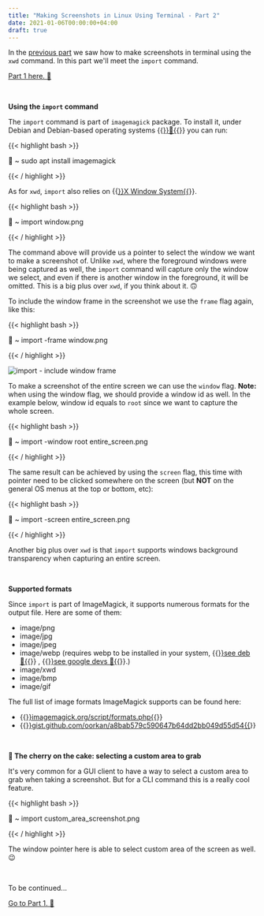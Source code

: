 ```yaml
---
title: "Making Screenshots in Linux Using Terminal - Part 2"
date: 2021-01-06T00:00:00+04:00
draft: true
---
```


In the [previous part](/blog/linux/making-screenshots-in-linux-using-terminal-part-1/) we saw how to make screenshots in terminal using the `xwd` command. In this part we'll meet the `import` command.

[Part 1 here. 🔗](/blog/linux/making-screenshots-in-linux-using-terminal-part-1/)

&nbsp;

**Using the `import` command**

The `import` command is part of `imagemagick` package. To install it, under Debian and Debian-based operating systems {{<a href="https://distrowatch.com/search.php?basedon=Debian" target="_blank" rel="noopener noreferrer">}}🔗{{</a>}} you can run:

{{< highlight bash >}}

🚀 ~ sudo apt install imagemagick

{{< / highlight >}}


As for `xwd`, `import` also relies on {{<a href="https://linux.die.net/man/7/x" target="_blank" rel="noopener noreferrer">}}X Window System{{</a>}}.

{{< highlight bash >}}

🚀 ~ import window.png

{{< / highlight >}}

The command above will provide us a pointer to select the window we want to make a screenshot of. Unlike `xwd`, where the foreground windows were being captured as well, the `import` command will capture only the window we select, and even if there is another window in the foreground, it will be omitted. This is a big plus over `xwd`, if you think about it. 🙃

To include the window frame in the screenshot we use the `frame` flag again, like this:

{{< highlight bash >}}

🚀 ~ import -frame window.png

{{< / highlight >}}

![import - include window frame](https://res.cloudinary.com/oorkan/image/upload/v1600306477/blog/img/topics/linux/xwd_screenshot_illustration-2-480x_tcg3zd.png)

To make a screenshot of the entire screen we can use the `window` flag. **Note:** when using the window flag, we should provide a window id as well. In the example below, window id equals to `root` since we want to capture the whole screen.

{{< highlight bash >}}

🚀 ~ import -window root entire_screen.png

{{< / highlight >}}

The same result can be achieved by using the `screen` flag, this time with pointer need to be clicked somewhere on the screen (but **NOT** on the general OS menus at the top or bottom, etc):

{{< highlight bash >}}

🚀 ~ import -screen entire_screen.png

{{< / highlight >}}

Another big plus over `xwd` is that `import` supports windows background transparency when capturing an entire screen.

&nbsp;

**Supported formats**

Since `import` is part of ImageMagick, it supports numerous formats for the output file. Here are some of them:

- image/png
- image/jpg
- image/jpeg
- image/webp (requires webp to be installed in your system, {{<a href="https://packages.debian.org/search?searchon=names&keywords=webp" target="_blank" rel="noopener noreferrer">}}see deb 🔗{{</a>}} , {{<a href="https://developers.google.com/speed/webp/download" target="_blank" rel="noopener noreferrer">}}see google devs 🔗{{</a>}}.)
- image/xwd
- image/bmp
- image/gif

The full list of image formats ImageMagick supports can be found here:
- {{<a href="https://imagemagick.org/script/formats.php" target="_blank" rel="noopener noreferrer">}}imagemagick.org/script/formats.php{{</a>}} 
- {{<a href="https://gist.github.com/oorkan/a8bab579c590647b64dd2bb049d55d54" target="_blank" rel="noopener noreferrer">}}gist.github.com/oorkan/a8bab579c590647b64dd2bb049d55d54{{</a>}}

&nbsp;

**🍰 The cherry on the cake: selecting a custom area to grab**

It's very common for a GUI client to have a way to select a custom area to grab when taking a screenshot. But for a CLI command this is a really cool feature.

{{< highlight bash >}}

🚀 ~ import custom_area_screenshot.png

{{< / highlight >}}

The window pointer here is able to select custom area of the screen as well. 😉 

&nbsp;

To be continued...

[Go to Part 1. 🔗](/blog/linux/making-screenshots-in-linux-using-terminal-part-1/)